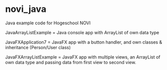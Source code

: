# novi_java
Java example code for Hogeschool NOVI

JavaArrayListExample = Java console app with ArrayList of own data type

JavaFXApplication7 = JavaFX app with a button handler, and own classes & inheritance (Person/User class)

JavaFXArrayListExample = JavaFX app with multiple views, an ArrayList of own data type and passing data from first view to second view. 
